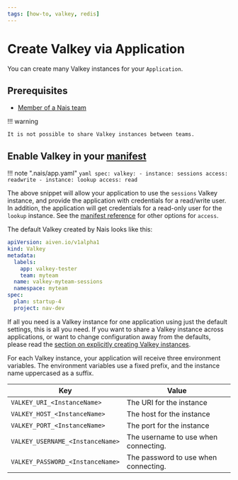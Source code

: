 ```yaml
---
tags: [how-to, valkey, redis]
---
```


# Create Valkey via Application

You can create many Valkey instances for your `Application`.

## Prerequisites
- [Member of a Nais team](../../../explanations/team.md)

!!! warning 

    It is not possible to share Valkey instances between teams.

## Enable Valkey in your [manifest][app-spec-valkey]

!!! note ".nais/app.yaml"
    ```yaml
    spec:
      valkey:
        - instance: sessions
          access: readwrite
        - instance: lookup
          access: read
    ```

The above snippet will allow your application to use the `sessions` Valkey instance, and provide the application with credentials for a read/write user.
In addition, the application will get credentials for a read-only user for the `lookup` instance. See the [manifest reference][app-spec-valkey] for other options for `access`.

The default Valkey created by Nais looks like this:

```yaml
apiVersion: aiven.io/v1alpha1
kind: Valkey
metadata:
  labels:
    app: valkey-tester
    team: myteam
  name: valkey-myteam-sessions
  namespace: myteam
spec:
  plan: startup-4
  project: nav-dev
```

If all you need is a Valkey instance for one application using just the default settings, this is all you need.
If you want to share a Valkey instance across applications, or want to change configuration away from the defaults, please read the [section on explicitly creating Valkey instances](create-explicit.md).

For each Valkey instance, your application will receive three environment variables.
The environment variables use a fixed prefix, and the instance name uppercased as a suffix.

| Key                             | Value                                |
|---------------------------------|--------------------------------------|
| `VALKEY_URI_<InstanceName>`      | The URI for the instance             |
| `VALKEY_HOST_<InstanceName>`     | The host for the instance            |
| `VALKEY_PORT_<InstanceName>`     | The port for the instance            |
| `VALKEY_USERNAME_<InstanceName>` | The username to use when connecting. |
| `VALKEY_PASSWORD_<InstanceName>` | The password to use when connecting. |

[app-spec-valkey]: ../../../workloads/application/reference/application-spec.md#valkey
